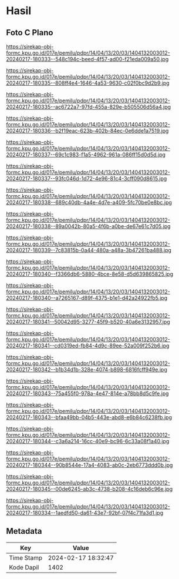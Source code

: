# Hasil

## Foto C Plano

https://sirekap-obj-formc.kpu.go.id/017e/pemilu/pdpr/14/04/13/20/03/1404132003012-20240217-180333--548c194c-beed-4f57-ad00-f21eda009a50.jpg

https://sirekap-obj-formc.kpu.go.id/017e/pemilu/pdpr/14/04/13/20/03/1404132003012-20240217-180335--808ff4e4-1646-4a53-9630-c02f0bc9d2b9.jpg

https://sirekap-obj-formc.kpu.go.id/017e/pemilu/pdpr/14/04/13/20/03/1404132003012-20240217-180335--ac6722a7-97fd-455a-829e-b505506d56a4.jpg

https://sirekap-obj-formc.kpu.go.id/017e/pemilu/pdpr/14/04/13/20/03/1404132003012-20240217-180336--b2f19eac-623b-402b-84ec-0e6dde1a7519.jpg

https://sirekap-obj-formc.kpu.go.id/017e/pemilu/pdpr/14/04/13/20/03/1404132003012-20240217-180337--69c1c983-f1a5-4962-961a-086ff15d0d5d.jpg

https://sirekap-obj-formc.kpu.go.id/017e/pemilu/pdpr/14/04/13/20/03/1404132003012-20240217-180337--93fc046d-1d72-4e96-81c4-3cff090d8615.jpg

https://sirekap-obj-formc.kpu.go.id/017e/pemilu/pdpr/14/04/13/20/03/1404132003012-20240217-180338--689c40db-4a4e-4d7e-a409-5fc70be0e8bc.jpg

https://sirekap-obj-formc.kpu.go.id/017e/pemilu/pdpr/14/04/13/20/03/1404132003012-20240217-180338--89a0042b-80a5-4f6b-a0be-de67e61c7d05.jpg

https://sirekap-obj-formc.kpu.go.id/017e/pemilu/pdpr/14/04/13/20/03/1404132003012-20240217-180339--7c83815b-0a44-480a-a48a-3b47261ba488.jpg

https://sirekap-obj-formc.kpu.go.id/017e/pemilu/pdpr/14/04/13/20/03/1404132003012-20240217-180340--f3366db6-5880-4bce-8e58-d5d639865825.jpg

https://sirekap-obj-formc.kpu.go.id/017e/pemilu/pdpr/14/04/13/20/03/1404132003012-20240217-180340--a7265167-d89f-4375-b1e1-d42a24922fb5.jpg

https://sirekap-obj-formc.kpu.go.id/017e/pemilu/pdpr/14/04/13/20/03/1404132003012-20240217-180341--50042d95-3277-45f9-b520-40a6e3132957.jpg

https://sirekap-obj-formc.kpu.go.id/017e/pemilu/pdpr/14/04/13/20/03/1404132003012-20240217-180341--cd0319ed-fb84-4d9c-89ee-52a009f252b6.jpg

https://sirekap-obj-formc.kpu.go.id/017e/pemilu/pdpr/14/04/13/20/03/1404132003012-20240217-180342--b1b34d1b-328e-4074-b898-6816fcff949e.jpg

https://sirekap-obj-formc.kpu.go.id/017e/pemilu/pdpr/14/04/13/20/03/1404132003012-20240217-180343--75a455f0-978a-4e47-814e-a78bb8d5c9fe.jpg

https://sirekap-obj-formc.kpu.go.id/017e/pemilu/pdpr/14/04/13/20/03/1404132003012-20240217-180343--bfaa49bb-04b5-443e-abd8-e6b84c6238fb.jpg

https://sirekap-obj-formc.kpu.go.id/017e/pemilu/pdpr/14/04/13/20/03/1404132003012-20240217-180344--c3a6a214-16cc-40e9-bc96-6c33a08f1a40.jpg

https://sirekap-obj-formc.kpu.go.id/017e/pemilu/pdpr/14/04/13/20/03/1404132003012-20240217-180344--90b8544e-17a4-4083-ab0c-2eb6773ddd0b.jpg

https://sirekap-obj-formc.kpu.go.id/017e/pemilu/pdpr/14/04/13/20/03/1404132003012-20240217-180345--00de6245-ab3c-4738-b208-4c16deb6c96e.jpg

https://sirekap-obj-formc.kpu.go.id/017e/pemilu/pdpr/14/04/13/20/03/1404132003012-20240217-180334--1aedfd50-da61-43e7-92bf-07f4c71fa3d1.jpg


## Metadata

| Key        | Value               |
| ---------- | ------------------- |
| Time Stamp | 2024-02-17 18:32:47 |
| Kode Dapil | 1402                |



